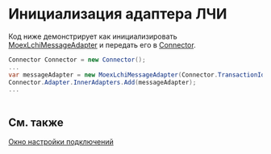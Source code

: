 # Инициализация адаптера ЛЧИ

Код ниже демонстрирует как инициализировать [MoexLchiMessageAdapter](xref:StockSharp.MoexLchi.MoexLchiMessageAdapter) и передать его в [Connector](xref:StockSharp.Algo.Connector).

```cs
Connector Connector = new Connector();				
...				
var messageAdapter = new MoexLchiMessageAdapter(Connector.TransactionIdGenerator);
Connector.Adapter.InnerAdapters.Add(messageAdapter);
...	
							
```

## См. также

[Окно настройки подключений](../../../graphical_user_interface/connection_settings_window.md)
